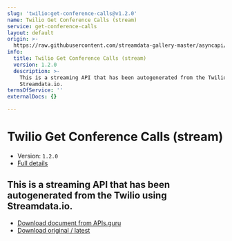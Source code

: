 ```yaml
---
slug: 'twilio:get-conference-calls@v1.2.0'
name: Twilio Get Conference Calls (stream)
service: get-conference-calls
layout: default
origin: >-
  https://raw.githubusercontent.com/streamdata-gallery-master/asyncapi/master/_listings/twilio/twilio-get-conference-calls-stream-async.md
info:
  title: Twilio Get Conference Calls (stream)
  version: 1.2.0
  description: >-
    This is a streaming API that has been autogenerated from the Twilio using
    Streamdata.io.
termsOfService: ''
externalDocs: {}

---
```

# Twilio Get Conference Calls (stream)

* Version: `1.2.0`
* [Full details](../html/twilio:get-conference-calls@v1.2.0.html)




## This is a streaming API that has been autogenerated from the Twilio using Streamdata.io.



* [Download document from APIs.guru](https://raw.githubusercontent.com/APIs-guru/asyncapi-directory/master/docs/APIs/twilio%3Aget-conference-calls%40v1.2.0.yaml)
* [Download original / latest](https://raw.githubusercontent.com/streamdata-gallery-master/asyncapi/master/_listings/twilio/twilio-get-conference-calls-stream-async.md)

<script type="application/ld+json">
{
  "@context": "http://schema.org/",
  "@type": "WebAPI",
  "description": "This is a streaming API that has been autogenerated from the Twilio using Streamdata.io.",
  "documentation": "",

  "name": "Twilio Get Conference Calls (stream)"
}
</script>
